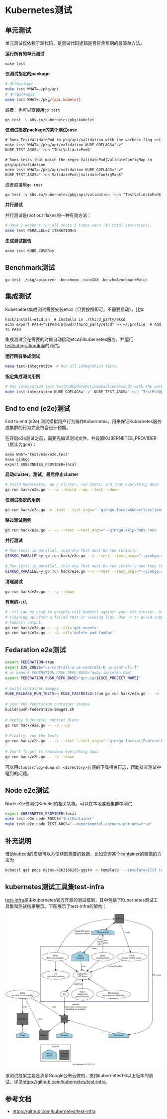 # Kubernetes测试

## 单元测试

单元测试仅依赖于源代码，是测试代码逻辑是否符合预期的最简单方法。

**运行所有的单元测试**

```
make test
```

**仅测试指定的package**

```sh
# 单个package
make test WHAT=./pkg/api
# 多个packages
make test WHAT=./pkg/{api,kubelet} 
```

或者，也可以直接用`go test`

```sh
go test -v k8s.io/kubernetes/pkg/kubelet
```

**仅测试指定package的某个测试case**

```
# Runs TestValidatePod in pkg/api/validation with the verbose flag set
make test WHAT=./pkg/api/validation KUBE_GOFLAGS="-v" KUBE_TEST_ARGS='-run ^TestValidatePod$'

# Runs tests that match the regex ValidatePod|ValidateConfigMap in pkg/api/validation
make test WHAT=./pkg/api/validation KUBE_GOFLAGS="-v" KUBE_TEST_ARGS="-run ValidatePod\|ValidateConfigMap$"
```

或者直接用`go test`

```
go test -v k8s.io/kubernetes/pkg/api/validation -run ^TestValidatePod$
```

**并行测试**

并行测试是root out flakes的一种有效方法：

```sh
# Have 2 workers run all tests 5 times each (10 total iterations).
make test PARALLEL=2 ITERATION=5
```

**生成测试报告**

```
make test KUBE_COVER=y
```

## Benchmark测试

```
go test ./pkg/apiserver -benchmem -run=XXX -bench=BenchmarkWatch
```

## 集成测试

Kubernetes集成测试需要安装etcd（只要按照即可，不需要启动），比如

```
hack/install-etcd.sh  # Installs in ./third_party/etcd
echo export PATH="\$PATH:$(pwd)/third_party/etcd" >> ~/.profile  # Add to PATH
```

集成测试会在需要的时候自动启动etcd和kubernetes服务，并运行[test/integration](https://github.com/kubernetes/kubernetes/tree/master/test/integration)里面的测试。

**运行所有集成测试**

```sh
make test-integration  # Run all integration tests.
```

**指定集成测试用例**

```sh
# Run integration test TestPodUpdateActiveDeadlineSeconds with the verbose flag set.
make test-integration KUBE_GOFLAGS="-v" KUBE_TEST_ARGS="-run ^TestPodUpdateActiveDeadlineSeconds$"
```

## End to end (e2e)测试

End to end (e2e) 测试模拟用户行为操作Kubernetes，用来保证Kubernetes服务或集群的行为完全符合设计预期。

在开启e2e测试之前，需要先编译测试文件，并设置KUBERNETES_PROVIDER（默认为gce）：

```
make WHAT='test/e2e/e2e.test'
make ginkgo
export KUBERNETES_PROVIDER=local
```

**启动cluster，测试，最后停止cluster**

```sh
# build Kubernetes, up a cluster, run tests, and tear everything down
go run hack/e2e.go -- -v --build --up --test --down
```

**仅测试指定的用例**

```sh
go run hack/e2e.go -v -test --test_args='--ginkgo.focus=Kubectl\sclient\s\[k8s\.io\]\sKubectl\srolling\-update\sshould\ssupport\srolling\-update\sto\ssame\simage\s\[Conformance\]$'
```

**略过测试用例**

```sh
go run hack/e2e.go -- -v --test --test_args="--ginkgo.skip=Pods.*env
```

**并行测试**

```sh
# Run tests in parallel, skip any that must be run serially
GINKGO_PARALLEL=y go run hack/e2e.go --v --test --test_args="--ginkgo.skip=\[Serial\]"

# Run tests in parallel, skip any that must be run serially and keep the test namespace if test failed
GINKGO_PARALLEL=y go run hack/e2e.go --v --test --test_args="--ginkgo.skip=\[Serial\] --delete-namespace-on-failure=false"
```

**清理测试**

```sh
go run hack/e2e.go -- -v --down
```

**有用的`-ctl`**

```sh
# -ctl can be used to quickly call kubectl against your e2e cluster. Useful for
# cleaning up after a failed test or viewing logs. Use -v to avoid suppressing
# kubectl output.
go run hack/e2e.go -- -v -ctl='get events'
go run hack/e2e.go -- -v -ctl='delete pod foobar'
```

## Fedaration e2e测试

```sh
export FEDERATION=true
export E2E_ZONES="us-central1-a us-central1-b us-central1-f"
# or export FEDERATION_PUSH_REPO_BASE="quay.io/colin_hom"
export FEDERATION_PUSH_REPO_BASE="gcr.io/${GCE_PROJECT_NAME}"

# build container images
KUBE_RELEASE_RUN_TESTS=n KUBE_FASTBUILD=true go run hack/e2e.go -- -v -build

# push the federation container images
build/push-federation-images.sh

# Deploy federation control plane
go run hack/e2e.go -- -v --up

# Finally, run the tests
go run hack/e2e.go -- -v --test --test_args="--ginkgo.focus=\[Feature:Federation\]"

# Don't forget to teardown everything down
go run hack/e2e.go -- -v --down
```

可以用`cluster/log-dump.sh <directory>`方便的下载相关日志，帮助排查测试中碰到的问题。

## Node e2e测试

Node e2e仅测试Kubelet的相关功能，可以在本地或者集群中测试

```sh
export KUBERNETES_PROVIDER=local
make test-e2e-node FOCUS="InitContainer"
make test_e2e_node TEST_ARGS="--experimental-cgroups-per-qos=true"
```

## 补充说明

借助kubectl的模版可以方便获取想要的数据，比如查询某个container的镜像的方法为

```sh
kubectl get pods nginx-4263166205-ggst4 -o template '--template={{if (exists . "status" "containerStatuses")}}{{range .status.containerStatuses}}{{if eq .name "nginx"}}{{.image}}{{end}}{{end}}{{end}}'
```

## kubernetes测试工具集test-infra

[test-infra](https://github.com/kubernetes/test-infra)是由kubernetes官方开源的测试框架，其中包括了Kubernetes测试工具集和测试结果展示。下图展示了test-infra的架构：

![test-infra架构图（图片来自官方GitHub）](../images/kubernetes-test-architecture.jpg)



该测试框架主要是真多Google公有云做的，支持kubernetes1.6以上版本的测试。详见<https://github.com/kubernetes/test-infra>。

## 参考文档

* https://github.com/kubernetes/test-infra
